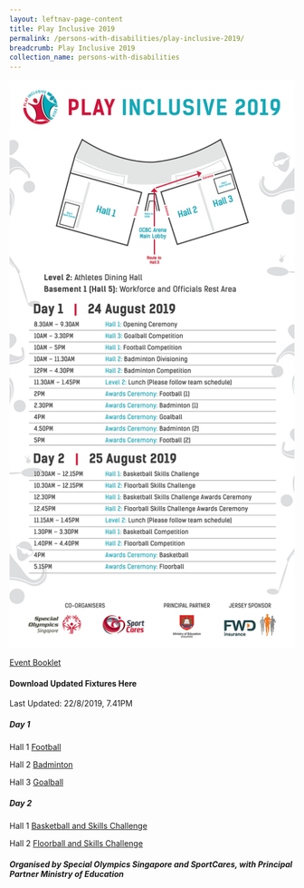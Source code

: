 ```yaml
---
layout: leftnav-page-content
title: Play Inclusive 2019
permalink: /persons-with-disabilities/play-inclusive-2019/
breadcrumb: Play Inclusive 2019
collection_name: persons-with-disabilities
---
```


![Play Inclusive 2019 General Schedule](/images/PI2019-generalschedule.jpg)

[Event Booklet](/images/PI2019-EventBooklet.pdf)

#### Download Updated Fixtures Here
Last Updated: 22/8/2019, 7.41PM

##### Day 1
Hall 1 [Football](/images/PI2019-FB.pdf)

Hall 2 [Badminton](/images/PI2019-BA.pdf)

Hall 3 [Goalball](/images/PI2019-Goalball.jpeg)

##### Day 2
Hall 1 [Basketball and Skills Challenge](/images/PI2019-BB.pdf)

Hall 2 [Floorball and Skills Challenge](/images/PI2019-FL.pdf)

##### Organised by Special Olympics Singapore and SportCares, with Principal Partner Ministry of Education 
